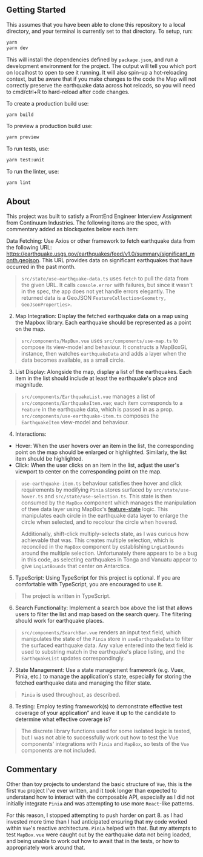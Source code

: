 ## Getting Started

This assumes that you have been able to clone this repository to a local directory, and your terminal is currently set
to that directory. To setup, run:

```bash
yarn
yarn dev
```

This will install the dependencies defined by `package.json`, and run a development environment for the project. The
output will tell you which port on localhost to open to see it running. It will also spin-up a hot-reloading context,
but be aware that if you make changes to the code the Map will not correctly preserve the earthquake data across hot
reloads, so you will need to cmd/ctrl+R to hard-reload after code changes.

To create a production build use:

```bash
yarn build
```

To preview a production build use:

```bash
yarn preview
```

To run tests, use:

```bash
yarn test:unit
```

To run the linter, use:

```bash
yarn lint
```

## About

This project was built to satisfy a FrontEnd Engineer Interview Assignment from Continuum Industries. The following
items are the spec, with commentary added as blockquotes below each item:

Data Fetching: Use Axios or other framework to fetch earthquake data from the following URL:
https://earthquake.usgs.gov/earthquakes/feed/v1.0/summary/significant_month.geojson. This URL provides data on significant earthquakes that have occurred in the past month.

> `src/state/use-earthquake-data.ts` uses `fetch` to pull the data from the given URL. It calls `console.error` with failures, but since it wasn't in the spec, the app does not yet handle errors elegantly. The returned data is a GeoJSON `FeatureCollection<Geometry, GeoJsonProperties>`.

2. Map Integration: Display the fetched earthquake data on a map using the Mapbox library. Each earthquake should be represented as a point on the map.

> `src/components/MapBux.vue` uses `src/components/use-map.ts` to compose its view-model and behaviour. It constructs a MapBoxGL instance, then watches `earthquakeData` and adds a layer when the data becomes available, as a small circle.

3. List Display: Alongside the map, display a list of the earthquakes. Each item in the list should include at least the earthquake's place and magnitude.

> `src/components/EarthquakeList.vue` manages a list of `src/components/EarthquakeItem.vue`; each item corresponds to a `Feature` in the earthquake data, which is passed in as a prop. `src/components/use-earthquake-item.ts` composes the `EarthquakeItem` view-model and behaviour.

4. Interactions:

- Hover: When the user hovers over an item in the list, the corresponding point on the map should be enlarged or highlighted. Similarly, the list item should be highlighted.
- Click: When the user clicks on an item in the list, adjust the user's viewport to center on the corresponding point on the map.

> `use-earthquake-item.ts` behaviour satisfies thee hover and click requirements by modifying `Pinia` stores surfaced by `src/state/use-hover.ts` and `src/state/use-selection.ts`. This state is then consumed by the `MapBox` component which manages the manipulation of thee data layer using MapBox's [feature-state](https://docs.mapbox.com/help/tutorials/create-interactive-hover-effects-with-mapbox-gl-js/) logic. This manipulates each circle in the earthquake data layer to enlarge the circle when selected, and to recolour the circle when hovered.
>
> Additionally, shift-click multiply-selects state, as I was curious how achievable that was. This creates multiple selection, which is
reconciled in the `MapBox` component by establishing `LngLatBounds` around the multiple selection. Unfortunately there appears to be a bug in this code, as selecting earthquakes in Tonga and Vanuatu appear to give `LngLatBounds` that center on Antarctica.

5. TypeScript: Using TypeScript for this project is optional. If you are comfortable with TypeScript, you are encouraged to use it.

> The project is written in TypeScript.

6. Search Functionality: Implement a search box above the list that allows users to filter the list and map based on the search query. The filtering should work for earthquake places.

> `src/components/SearchBar.vue` renders an input text field, which manipulates the state of the `Pinia` store in `useEarthquakeData` to filter the surfaced earthquake data. Any value entered into the text field is used to substring match in the earthquake's place listing, and the `EarthquakeList` updates correspondingly.

7. State Management: Use a state management framework (e.g. Vuex, Pinia, etc.) to manage the application's state, especially for storing the fetched earthquake data and managing the filter state.

> `Pinia` is used throughout, as described.

8. Testing: Employ testing framework(s) to demonstrate effective test coverage of your application” and leave it up to the candidate to determine what effective coverage is?

> The discrete library functions used for some isolated logic is tested, but I was not able to successfully work out how to test the Vue components' integrations with `Pinia` and `MapBox`, so tests of the `Vue` components are not included.

## Commentary

Other than toy projects to understand the basic structure of `Vue`, this is the first `Vue` project I've ever written, and it took longer than expected to understand how to interact with the composable API, especially as I did not initially integrate `Pinia` and was attempting to use more `React`-like patterns.

For this reason, I stopped attempting to push harder on part 8. as I had invested more time than I had anticipated ensuring that my code worked within `Vue`'s reactive architecture. `Pinia` helped with that. But my attempts to test `MapBox.vue` were caught out by the earthquake data not being loaded, and being unable to work out how to await that in the tests, or how to appropriately work around that.
